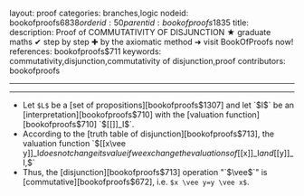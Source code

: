 layout: proof
categories: branches,logic
nodeid: bookofproofs$6838
orderid: 50
parentid: bookofproofs$1835
title: 
description:  Proof of COMMUTATIVITY OF DISJUNCTION &#9733; graduate maths &#10004; step by step &#10010; by the axiomatic method &#10140; visit BookOfProofs now!
references: bookofproofs$711
keywords: commutativity,disjunction,commutativity of disjunction,proof
contributors: bookofproofs

---


---

* Let `$L$` be a [set of propositions][bookofproofs$1307] and let  `$I$` be an [interpretation][bookofproofs$710] with the [valuation function][bookofproofs$710] `$[[]]_I$`.
* According to the [truth table of disjunction][bookofproofs$713], the valuation function `$[[x\vee y]]_I$` does not change its value if we exchange the valuations of `$[[x]]_I$` and `$[[y]]_I,$`
* Thus, the [disjunction][bookofproofs$713] operation "`$\vee$`" is [commutative][bookofproofs$672], i.e. `$x \vee y=y \vee x$`.
